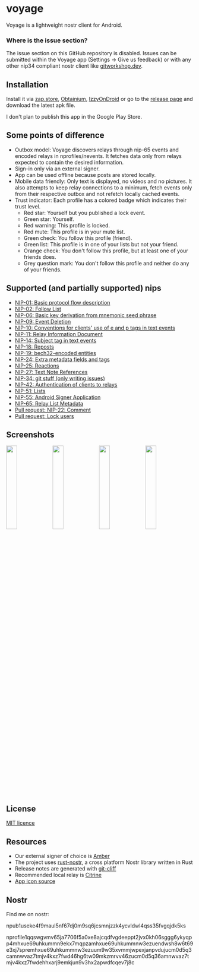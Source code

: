 # voyage

Voyage is a lightweight nostr client for Android.

### Where is the issue section?

The issue section on this GitHub repository is disabled.
Issues can be submitted within the Voyage app (Settings -> Give us feedback) or with any other nip34
compliant nostr client like
[gitworkshop.dev](https://gitworkshop.dev/r/naddr1qqr8vmmev9nk2qgdwaehxw309ahx7uewd3hkcq3quseke4f9maul5nf67dj0m9sq6jcsmnjzzk4ycvldwl4qss35fvgqxpqqqpmejktjr8t/issues).

## Installation

Install it via [zap.store](https://zap.store/download),
[Obtainium](https://github.com/ImranR98/Obtainium),
[IzzyOnDroid](https://apt.izzysoft.de/fdroid/index/apk/com.dluvian.voyage) or go to the
[release page](https://github.com/dluvian/voyage/releases) and download the latest apk file.

I don't plan to publish this app in the Google Play Store.

## Some points of difference

- Outbox model: Voyage discovers relays through nip-65 events and encoded relays in
  nprofiles/nevents. It fetches data only from relays expected to contain the desired information.
- Sign-in only via an external signer.
- App can be used offline because posts are stored locally.
- Mobile data friendly: Only text is displayed, no videos and no pictures. It also attempts to keep
  relay connections to a minimum, fetch events only from their respective outbox and not refetch
  locally cached events.
- Trust indicator: Each profile has a colored badge which indicates their trust level.
  - Red star: Yourself but you published a lock event.
  - Green star: Yourself.
  - Red warning: This profile is locked.
  - Red mute: This profile is in your mute list.
  - Green check: You follow this profile (friend).
  - Green list: This profile is in one of your lists but not your friend.
  - Orange check: You don't follow this profile, but at least one of your friends does.
  - Grey question mark: You don't follow this profile and neither do any of your friends.

## Supported (and partially supported) nips

- [NIP-01: Basic protocol flow description](https://github.com/nostr-protocol/nips/blob/master/01.md)
- [NIP-02: Follow List](https://github.com/nostr-protocol/nips/blob/master/02.md)
- [NIP-06: Basic key derivation from mnemonic seed phrase](https://github.com/nostr-protocol/nips/blob/master/06.md)
- [NIP-09: Event Deletion](https://github.com/nostr-protocol/nips/blob/master/09.md)
- [NIP-10: Conventions for clients' use of e and p tags in text events](https://github.com/nostr-protocol/nips/blob/master/10.md)
- [NIP-11: Relay Information Document](https://github.com/nostr-protocol/nips/blob/master/11.md)
- [NIP-14: Subject tag in text events](https://github.com/nostr-protocol/nips/blob/master/14.md)
- [NIP-18: Reposts](https://github.com/nostr-protocol/nips/blob/master/18.md)
- [NIP-19: bech32-encoded entities](https://github.com/nostr-protocol/nips/blob/master/19.md)
- [NIP-24: Extra metadata fields and tags](https://github.com/nostr-protocol/nips/blob/master/24.md)
- [NIP-25: Reactions](https://github.com/nostr-protocol/nips/blob/master/25.md)
- [NIP-27: Text Note References](https://github.com/nostr-protocol/nips/blob/master/27.md)
- [NIP-34: git stuff (only writing issues)](https://github.com/nostr-protocol/nips/blob/master/34.md)
- [NIP-42: Authentication of clients to relays](https://github.com/nostr-protocol/nips/blob/master/42.md)
- [NIP-51: Lists](https://github.com/nostr-protocol/nips/blob/master/51.md)
- [NIP-55: Android Signer Application](https://github.com/nostr-protocol/nips/blob/master/55.md)
- [NIP-65: Relay List Metadata](https://github.com/nostr-protocol/nips/blob/master/65.md)
- [Pull request: NIP-22: Comment](https://github.com/nostr-protocol/nips/pull/1233)
- [Pull request: Lock users](https://github.com/nostr-protocol/nips/pull/1411)

## Screenshots

<p>
<img src="https://github.com/dluvian/voyage/blob/master/screenshots/home_feed.png" width="24%" height="24%" />
<img src="https://github.com/dluvian/voyage/blob/master/screenshots/thread.png" width="24%" height="24%" />
<img src="https://github.com/dluvian/voyage/blob/master/screenshots/discover.png" width="24%" height="24%" />
<img src="https://github.com/dluvian/voyage/blob/master/screenshots/create_post.png" width="24%" height="24%" />
</p>

## License

[MIT licence](https://github.com/dluvian/voyage/blob/master/LICENSE)

## Resources

- Our external signer of choice is [Amber](https://github.com/greenart7c3/Amber)
- The project uses [rust-nostr](https://github.com/rust-nostr/nostr), a cross platform Nostr library
  written in Rust
- Release notes are generated with [git-cliff](https://github.com/orhun/git-cliff)
- Recommended local relay is [Citrine](https://github.com/greenart7c3/Citrine)
- [App icon source](https://www.flaticon.com/free-icons/greek)

## Nostr

Find me on nostr:

npub1useke4f9maul5nf67dj0m9sq6jcsmnjzzk4ycvldwl4qss35fvgqjdk5ks

nprofile1qqswgvmv65ja7706f5a0xe8ajcqdfvgdeeppt2jvx0kh06sggg6ykyqpp4mhxue69uhkummn9ekx7mqpzamhxue69uhkummnw3ezuendwsh8w6t69e3xj7spremhxue69uhkummnw3ezuum9w35xvmmjwpexjanpvdujucm0d5q3camnwvaz7tmjv4kxz7fwd46hg6tw09mkzmrvv46zucm0d5q36amnwvaz7tmjv4kxz7fwdehhxarj9emkjun9v3hx2apwdfcqev7j8c
